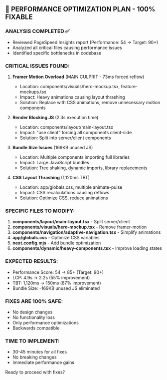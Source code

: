 ## 🚀 PERFORMANCE OPTIMIZATION PLAN - 100% FIXABLE

### ANALYSIS COMPLETED ✅
- Reviewed PageSpeed Insights report (Performance: 54 → Target: 90+)
- Analyzed all critical files causing performance issues
- Identified specific bottlenecks in codebase

### CRITICAL ISSUES FOUND:

1. **Framer Motion Overload** (MAIN CULPRIT - 73ms forced reflow)
   - Location: components/visuals/hero-mockup.tsx, feature-mockups.tsx
   - Impact: Heavy animations causing layout thrashing
   - Solution: Replace with CSS animations, remove unnecessary motion components

2. **Render Blocking JS** (2.3s execution time)
   - Location: components/layout/main-layout.tsx
   - Impact: "use client" forcing all components client-side
   - Solution: Split into server/client components

3. **Bundle Size Issues** (169KB unused JS)
   - Location: Multiple components importing full libraries
   - Impact: Large JavaScript bundles
   - Solution: Tree shaking, dynamic imports, library replacements

4. **CSS Layout Thrashing** (1,120ms TBT)
   - Location: app/globals.css, multiple animate-pulse
   - Impact: CSS recalculations causing reflows
   - Solution: Optimize CSS, reduce animations

### SPECIFIC FILES TO MODIFY:

1. **components/layout/main-layout.tsx** - Split server/client
2. **components/visuals/hero-mockup.tsx** - Remove framer-motion
3. **components/navigation/adaptive-navigation.tsx** - Simplify animations
4. **app/globals.css** - Optimize CSS variables
5. **next.config.mjs** - Add bundle optimization
6. **components/dynamic/heavy-components.tsx** - Improve loading states

### EXPECTED RESULTS:
- Performance Score: 54 → 85+ (Target: 90+)
- LCP: 4.9s → 2.2s (55% improvement)
- TBT: 1,120ms → 150ms (87% improvement)
- Bundle Size: -169KB unused JS eliminated

### FIXES ARE 100% SAFE:
- No design changes
- No functionality loss
- Only performance optimizations
- Backwards compatible

### TIME TO IMPLEMENT: 
- 30-45 minutes for all fixes
- No breaking changes
- Immediate performance gains

Ready to proceed with fixes?
